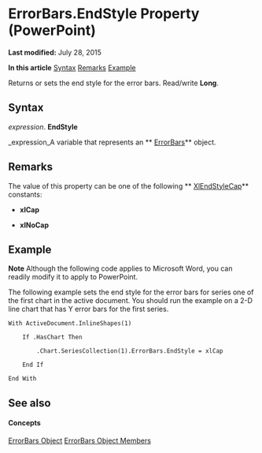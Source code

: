 
# ErrorBars.EndStyle Property (PowerPoint)

 **Last modified:** July 28, 2015

 **In this article**
 [Syntax](#sectionSection0)
 [Remarks](#sectionSection1)
 [Example](#sectionSection2)


Returns or sets the end style for the error bars. Read/write  **Long**.


## Syntax
<a name="sectionSection0"> </a>

 _expression_. **EndStyle**

 _expression_A variable that represents an  ** [ErrorBars](2c94c8ca-1e27-0f30-5559-788efa301bc0.md)** object.


## Remarks
<a name="sectionSection1"> </a>

The value of this property can be one of the following  ** [XlEndStyleCap](a681e8c4-cf4b-45c3-4c87-935032fd12f7.md)** constants:


-  **xlCap**
    
-  **xlNoCap**
    



## Example
<a name="sectionSection2"> </a>




 **Note**  Although the following code applies to Microsoft Word, you can readily modify it to apply to PowerPoint.

The following example sets the end style for the error bars for series one of the first chart in the active document. You should run the example on a 2-D line chart that has Y error bars for the first series.




```
With ActiveDocument.InlineShapes(1)

    If .HasChart Then

        .Chart.SeriesCollection(1).ErrorBars.EndStyle = xlCap

    End If

End With
```


## See also
<a name="sectionSection2"> </a>


#### Concepts


 [ErrorBars Object](2c94c8ca-1e27-0f30-5559-788efa301bc0.md)
 [ErrorBars Object Members](dd74bad3-a74a-71fa-0384-5e43a39cd0b1.md)
